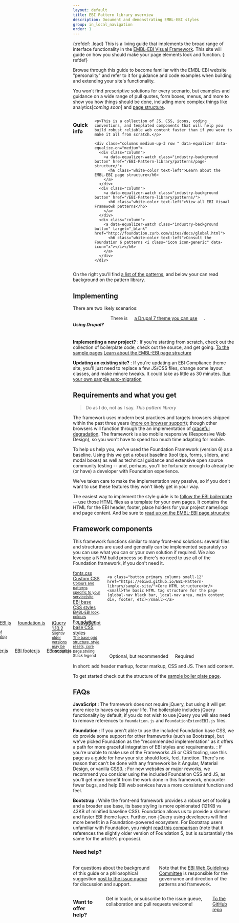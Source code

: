 ```yaml
---
layout: default
title: EBI Pattern library overview
description: Document and demonstrating EMBL-EBI styles
group: in_local_navigation 
order: 1
---
```


{:refdef: .lead}
This is a living guide that implements the broad range of interface functionality in the <a href="https://github.com/ebiwd/EBI-Framework">EMBL-EBI Visual Framework</a>. This site will guide on how you should make your page elements look and function.
{: refdef}


<section id="overview" data-magellan-target="overview" markdown="1">

Browse through this guide to become familiar with the EMBL-EBI website "personality" and refer to it for guidance and code examples when building and extending your site's functionality.

You won't find prescriptive solutions for every scenario, but examples and guidance on a wide range of pull quotes, form boxes, menus, and more to show you how things should be done, including more complex things like analytics[_coming soon_] and [page structure](/EBI-Pattern-library/patterns/page-structure/).


<div class="row">
  <div class="columns callout medium-10 medium-push-1">
    <h3><i class="icon icon-generic padding-right-medium" data-icon="i"></i>Quick info</h3>

    <p>This is a collection of JS, CSS, icons, coding conventions, and templated components that will help you build robust reliable web content faster than if you were to make it all from scratch.</p>

    <div class="columns medium-up-3 row " data-equalizer data-equalize-on="medium">
      <div class="column">
        <a data-equalizer-watch class="industry-background button" href="/EBI-Pattern-library/patterns/page-structure/">
          <h6 class="white-color text-left">Learn about the EMBL-EBI page structure</h6>
        </a>
      </div>
      <div class="column">
        <a data-equalizer-watch class="industry-background button" href="/EBI-Pattern-library/patterns/">
          <h6 class="white-color text-left">View all EBI Visual Framewowk patterns</h6>
        </a>
      </div>
      <div class="column">
        <a data-equalizer-watch class="industry-background button" target="_blank" href="http://foundation.zurb.com/sites/docs/global.html">
          <h6 class="white-color text-left">Consult the Foundation 6 patterns <i class="icon icon-generic" data-icon="x"></i></h6>
        </a>
      </div>
    </div>

  </div>
</div>

On the right you'll find [a list of the patterns](/EBI-Pattern-library/patterns/), and below your can read background on the pattern library.


## Implementing

<p>There are two likely scenarios:</p>

<div class="float-right columns callout medium-5"><h5>Using Drupal?</h5> There is <a href="https://github.com/ebiwd/drupal_7_ebi_framework">a Drupal 7 theme you can use</a>.</div>

**Implementing a new project?**
: If you're starting from scratch, check out the collection of boilerplate code, check out the source, and get going. <a href="/EBI-Pattern-library/patterns/sample-pages/" class="readmore">To the sample pages</a> <a href="/EBI-Pattern-library/patterns/page-structure/" class="readmore">Learn about the EMBL-EBI page structure</a>

**Updating an existing site?**
: If you're updating an EBI Compliance theme site, you'll just need to replace a few JS/CSS files, change some layout classes, and make minore tweaks. It could take as little as 30 minutes. <a href="https://github.com/ebiwd/EBI-Framework/blob/gh-pages/sample-site/migrations/testMigration.js" class="readmore">Run your own sample auto-migration</a>

## Requirements and what you get

<blockquote class="float-right lead quote ebi-color">
  Do as I do, not as I say.
  <cite class="text-right">This pattern library</cite>
</blockquote>

The framework uses modern best practices and targets browsers shipped within the past three years (<a href="/EBI-Pattern-library/components/browser-compatibility/" class="">more on browser support</a>); though other browsers will function through the an implementation of [graceful degradation](https://www.w3.org/wiki/Graceful_degradation_versus_progressive_enhancement). The framework is also mobile responsive (Responsive Web Design), so you won't have to spend too much time adapting for mobile.

To help us help you, we've used the Foundation Framework (version 6) as a baseline. Using this we get a robust baseline (tool tips, forms, sliders, and modal boxes) as well as technical guidance and extensive open source community testing -- and, perhaps, you'll be fortunate enough to already be (or have) a developer with Foundation experience.

We've taken care to make the implementation very passive, so if you don't want to use these features they won't likely get in your way.

The easiest way to implement the style guide is to <a href="/EBI-Pattern-library/patterns/sample-pages/">follow the EBI boilerplate</a> -- use those HTML files as a template for your own pages. It contains the HTML for the EBI header, footer, place holders for your project name/logo and page content. And be sure to <a href="/EBI-Pattern-library/patterns/page-structure/" class="readmore">read up on the EMBL-EBI page strucutre</a>

## Framework components

This framework functions similar to many front-end solutions: several files and structures are used and generally can be implemented separately so you can use what you can or your own solution if required. We also leverage a NPM build process so there's no need to use all of the Foundation framework, if you don't need it.

<div class="button-grid small-collapse margin-bottom-large" markdown="0">
  <div class="columns">
    <div class="row" style="position: relative;">
      <div class="columns small-4">
        <div class="row small-collapse">
          <a class="button secondary columns small-6 small-push-3" href="https://www.ebi.ac.uk/web_guidelines/EBI-Icon-fonts/v1.1/fonts.css">fonts.css</a>
          <a class="button secondary columns small-12" href="css/theme-embl-petrol.css">Custom CSS<br/><small> Colours and patterns specific to your service/site</small></a>
          <a class="button primary columns small-12" href="css/ebi-global.css">
            EBI base CSS styles<br/>
            <small>EMBL-EBI look, colours</small></a>
          <a class="button primary columns small-12" href="https://ebiwd.github.io/EBI-Framework/libraries/foundation-6/css/foundation.css">Foundation base CSS styles<br/>
          <small>The base grid structure, style resets, core page styling</small></a>
        </div>
      </div>
      <div class="columns small-8" style="position: absolute;bottom: 0;right: 0;">
        <div class="row small-collapse" data-equalizer data-equalize-on="medium" style="position: relative;">
          <div class="columns small-7" data-equalizer-watch>
            <a class="button secondary columns small-12" href="https://www.ebi.ac.uk/web_guidelines/EBI-Framework/v1.1/js/foundationExtendEBI.js">FoundationExtendEBI.js <small>EBI JS tweaks to Foundation: A series of value adds that build atop Foundation</small></a>
            <a class="button secondary columns small-12" href="https://www.ebi.ac.uk/web_guidelines/EBI-Framework/v1.1/libraries/foundation-6/js/foundation.js">foundation.js</a>
            <a class="button secondary columns small-12" href="https://ajax.googleapis.com/ajax/libs/jquery/1.10.2/jquery.min.js">jQuery 1.10.2<br/><small>Slightly older versions may be compatible</small></a>
          </div>
          <div class="columns small-5" style="position: absolute;bottom: 0;right: 0;">
            <!-- todo: come up with a pattern to bottom align columns, or do we hold out for v1.2 and switch to flex gird? http://foundation.zurb.com/sites/docs/flex-grid.html -->
            <a class="button primary columns small-12" href="https://www.ebi.ac.uk/web_guidelines/EBI-Framework/v1.1/js/cookiebanner.js">EBI cookiebanner.js</a>
            <a class="button primary columns small-6" href="https://www.ebi.ac.uk/web_guidelines/EBI-Framework/v1.1/js/foot.js">EBI footer.js</a>
            <a class="button primary columns small-6" href="https://www.ebi.ac.uk/web_guidelines/EBI-Framework/v1.1/js/script.js">EBI script.js</a>
          </div>
        </div>
        <div class="row">
          <a class="button primary columns small-12" href="#">JavaScript</a>
        </div>
      </div>
    </div>

    <a class="button primary columns small-12" href="https://ebiwd.github.io/EBI-Pattern-library/sample-site/">Core HTML structure<br/><small>The basic HTML tag structure for the page (global-nav black bar, local-nav area, main content div, footer, etc)</small></a>
  </div>
</div>

<div class="columns medium-5 float-right text-right">
  <small>Stack legend</small><br/>
  <span class="tag secondary-background white-color">Optional, but recommended</span> <span class="tag white-color">Required</span>
</div>

In short: add header markup, footer markup, CSS and JS. Then add content.

To get started check out the structure of the <a href="sample-site">sample boiler plate page</a>.

## FAQs

**JavaScript**
: The framework does not require jQuery, but using it will get more nice to haves easing your life. The boilerplate includes jQuery functionality by default, if you do not wish to use jQuery you will also need to remove references to <code>foundation.js</code> and <code>FoundationExtendEBI.js</code> files.

**Foundation**
: If you aren't able to use the included Foundation base CSS, we do provide some support for other frameworks (such as Bootstrap), but we've picked Foundation as the "recommended implementation" as it offers a path for more graceful integration of EBI styles and requirements.
: If you're unable to make use of the Frameworks JS or CSS tooling, use this page as a guide for how your site should look, feel, function. There's no reason that can't be done with any framework be it Angular, Material Design, or vanilla CSS3.
: For new websites or major reworks, we recommend you consider using the included Foundation CSS and JS, as you'll get more benefit from the work done in this framework, encounter fewer bugs, and help EBI web services have a more consistent function and feel.

**Bootstrap**
: While the front-end framework provides a robust set of tooling and a broader use base, its base styling is more opinionated (121KB vs 43KB of minified baseline CSS). Foundation allows us to provide a slimmer and faster EBI theme layer. Further, non-jQuery using developers will find more benefit in a Foundation-powered ecosystem. For Bootstrap users unfamiliar with Foundation, you might <a href="https://www.codementor.io/css/tutorial/bootstrap-3-vs-foundation-5-front-end-framework-comparison">read this comparison</a> (note that it references the slightly older version of Foundation 5, but is substantially the same for the article's proposes).

</section>

<section id="help" data-magellan-target="help" markdown="1">

### Need help?

<div class="row">

<div class="columns medium-6" markdown="1">

For questions about the background of this guide or a philosophical suggestion <a href="https://github.com/ebiwd/EBI-Pattern-library/issues">post to the issue queue</a> for discussion and support. 

Note that the <a href="//www.ebi.ac.uk/seqdb/confluence/display/WGC/Web+Guidelines+committee">EBI Web Guidelines Committee</a> is responsible for the governance and direction of the patterns and framework.

</div>

<div class="columns callout secondary medium-6" markdown="1">

### Want to offer help?

Get in touch, or subscribe to the issue queue, collaboration and pull requests welcome!

<a href="https://github.com/ebiwd/EBI-Pattern-library/" class="button readmore">To the GitHub repo</a>
</div>

</div>

</section>
